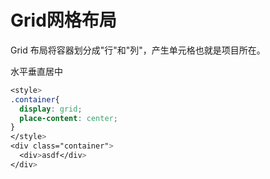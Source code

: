 # Grid网格布局

Grid 布局将容器划分成"行"和"列"，产生单元格也就是项目所在。

水平垂直居中

```css
<style>
.container{
  display: grid;
  place-content: center;
}
</style>
<div class="container">
  <div>asdf</div>
</div>
```

